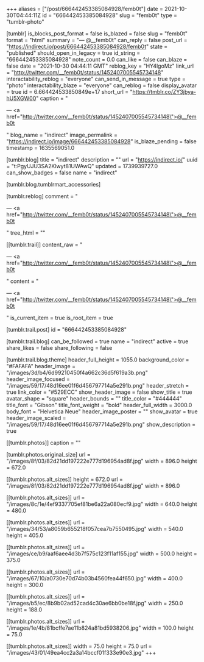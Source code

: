 +++
aliases = ["/post/666442453385084928/femb0t"]
date = 2021-10-30T04:44:11Z
id = "666442453385084928"
slug = "femb0t"
type = "tumblr-photo"

[tumblr]
is_blocks_post_format = false
is_blazed = false
slug = "femb0t"
format = "html"
summary = "— @__femb0t"
can_reply = false
post_url = "https://indirect.io/post/666442453385084928/femb0t"
state = "published"
should_open_in_legacy = true
id_string = "666442453385084928"
note_count = 0.0
can_like = false
can_blaze = false
date = "2021-10-30 04:44:11 GMT"
reblog_key = "HY4lgoMz"
link_url = "http://twitter.com/__femb0t/status/1452407005545734148"
interactability_reblog = "everyone"
can_send_in_message = true
type = "photo"
interactability_blaze = "everyone"
can_reblog = false
display_avatar = true
id = 6.664424533850849e+17
short_url = "https://tmblr.co/ZY3jbya-hU5XGW00"
caption = "<p>— <a href=\"http://twitter.com/__femb0t/status/1452407005545734148\">@__femb0t</a></p>"
blog_name = "indirect"
image_permalink = "https://indirect.io/image/666442453385084928"
is_blaze_pending = false
timestamp = 1635569051.0

[tumblr.blog]
title = "indirect"
description = ""
url = "https://indirect.io/"
uuid = "t:PgyUJU3SA2Klwyt81UWAwQ"
updated = 1739939727.0
can_show_badges = false
name = "indirect"

[tumblr.blog.tumblrmart_accessories]

[tumblr.reblog]
comment = "<p>— <a href=\"http://twitter.com/__femb0t/status/1452407005545734148\">@__femb0t</a></p>"
tree_html = ""

[[tumblr.trail]]
content_raw = "<p>— <a href=\"http://twitter.com/__femb0t/status/1452407005545734148\">@__femb0t</a></p>"
content = "<p>&mdash; <a href=\"http://twitter.com/__femb0t/status/1452407005545734148\">@__femb0t</a></p>"
is_current_item = true
is_root_item = true

[tumblr.trail.post]
id = "666442453385084928"

[tumblr.trail.blog]
can_be_followed = true
name = "indirect"
active = true
share_likes = false
share_following = false

[tumblr.trail.blog.theme]
header_full_height = 1055.0
background_color = "#FAFAFA"
header_image = "/images/3d/b4/6d99210450f4a662c36d5f619a3b.png"
header_image_focused = "/images/59/17/48d16ee01f6d456797714a5e291b.png"
header_stretch = true
link_color = "#529ECC"
show_header_image = false
show_title = true
avatar_shape = "square"
header_bounds = ""
title_color = "#444444"
title_font = "Gibson"
title_font_weight = "bold"
header_full_width = 3000.0
body_font = "Helvetica Neue"
header_image_poster = ""
show_avatar = true
header_image_scaled = "/images/59/17/48d16ee01f6d456797714a5e291b.png"
show_description = true

[[tumblr.photos]]
caption = ""

[tumblr.photos.original_size]
url = "/images/8f/03/82d21dd197222e777d196954ad8f.jpg"
width = 896.0
height = 672.0

[[tumblr.photos.alt_sizes]]
height = 672.0
url = "/images/8f/03/82d21dd197222e777d196954ad8f.jpg"
width = 896.0

[[tumblr.photos.alt_sizes]]
url = "/images/8c/1e/4ef9337705ef81be6a22a080ecf9.jpg"
width = 640.0
height = 480.0

[[tumblr.photos.alt_sizes]]
url = "/images/34/53/a8059b655218f057cea7b7550495.jpg"
width = 540.0
height = 405.0

[[tumblr.photos.alt_sizes]]
url = "/images/ce/b9/aaf6aee4d3b7f575c123f11af155.jpg"
width = 500.0
height = 375.0

[[tumblr.photos.alt_sizes]]
url = "/images/67/10/a0730e70d74b03b4560fea44f650.jpg"
width = 400.0
height = 300.0

[[tumblr.photos.alt_sizes]]
url = "/images/b5/ec/8b9b02ad52cad4c30ae6bb0be18f.jpg"
width = 250.0
height = 188.0

[[tumblr.photos.alt_sizes]]
url = "/images/1e/4b/81bcffe7ae11b824a81bd5938206.jpg"
width = 100.0
height = 75.0

[[tumblr.photos.alt_sizes]]
width = 75.0
height = 75.0
url = "/images/43/01/49ea4cc2a3a14bccf01f333e90e3.jpg"
+++
